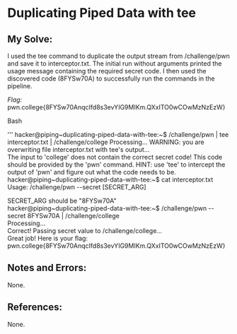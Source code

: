 # Duplicating Piped Data with tee

## My Solve:
I used the tee command to duplicate the output stream from /challenge/pwn and save it to interceptor.txt. 
The initial run without arguments printed the usage message containing the required secret code. 
I then used the discovered code (8FYSw70A) to successfully run the commands in the pipeline.

*Flag:* pwn.college{8FYSw70AnqcIfd8s3evYIG9MIKm.QXxITO0wCOwMzNzEzW}

Bash

''' hacker@piping~duplicating-piped-data-with-tee:~$ /challenge/pwn | tee interceptor.txt | /challenge/college
Processing...
WARNING: you are overwriting file interceptor.txt with tee's output...           
The input to 'college' does not contain the correct secret code! This code          
should be provided by the 'pwn' command. HINT: use 'tee' to intercept the            
output of 'pwn' and figure out what the code needs to be.                 
hacker@piping~duplicating-piped-data-with-tee:~$ cat interceptor.txt           
Usage: /challenge/pwn --secret [SECRET_ARG]            

SECRET_ARG should be "8FYSw70A"          
hacker@piping~duplicating-piped-data-with-tee:~$ /challenge/pwn --secret 8FYSw70A | /challenge/college            
Processing...           
Correct! Passing secret value to /challenge/college...           
Great job! Here is your flag:          
pwn.college{8FYSw70AnqcIfd8s3evYIG9MIKm.QXxITO0wCOwMzNzEzW}            


## Notes and Errors:
None.

## References:
None.
